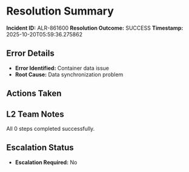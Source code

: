 # Resolution Summary

**Incident ID:** ALR-861600
**Resolution Outcome:** SUCCESS
**Timestamp:** 2025-10-20T05:59:36.275862

## Error Details
- **Error Identified:** Container data issue
- **Root Cause:** Data synchronization problem

## Actions Taken


## L2 Team Notes
All 0 steps completed successfully.

## Escalation Status
- **Escalation Required:** No
